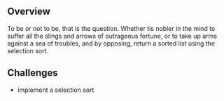 ## Overview
To be or not to be, that is the question.
Whether tis nobler in the mind to suffer all the slings and arrows of outrageous fortune, or to take up arms against a sea of troubles, and by opposing, return a sorted list using the selection sort.

## Challenges
* implement a selection sort

